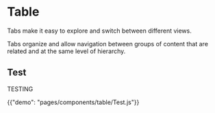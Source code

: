 # Table

<p class="description">Tabs make it easy to explore and switch between different views.</p>

Tabs organize and allow navigation between groups of content that are related and at the same level of hierarchy.

## Test

TESTING

{{"demo": "pages/components/table/Test.js"}}
